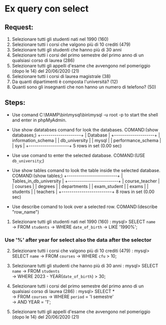# Ex query con select


## Request:

1. Selezionare tutti gli studenti nati nel 1990 (160)
2. Selezionare tutti i corsi che valgono più di 10 crediti (479)
3. Selezionare tutti gli studenti che hanno più di 30 anni
4. Selezionare tutti i corsi del primo semestre del primo anno di un qualsiasi corso di
laurea (286)
5. Selezionare tutti gli appelli d'esame che avvengono nel pomeriggio (dopo le 14) del
20/06/2020 (21)
6. Selezionare tutti i corsi di laurea magistrale (38)
7. Da quanti dipartimenti è composta l'università? (12)
8. Quanti sono gli insegnanti che non hanno un numero di telefono? (50)

## Steps:

- Use comand C:\MAMP\bin\mysql\bin\mysql -u root -p to start the shell and enter in phpMyAdmin.
- Use show datatabses comand for look the databases. COMAND:(show databases;)
+--------------------+
| Database           |
+--------------------+
| information_schema |
| db_university      |
| mysql              |
| performance_schema |
| sys                |
+--------------------+
5 rows in set (0.00 sec)

- Use use comand to enter the selected database. COMAND:(USE `db_university`;)
- Use show tables comand to look the table inside the selected database. COMAND:(show tables;)
+-------------------------+
| Tables_in_db_university |
+-------------------------+
| course_teacher          |
| courses                 |
| degrees                 |
| departments             |
| exam_student            |
| exams                   |
| students                |
| teachers                |
+-------------------------+
8 rows in set (0.00 sec)

- Use describe comand to look over a selected row. COMAND:(describe "row_name")

1. Selezionare tutti gli studenti nati nel 1990 (160) :
mysql> SELECT `name`   
    -> FROM `students`
    -> WHERE `date_of_birth`
    -> LIKE '1990%';
### Use '%' after year for select also the data after the selector

2. Selezionare tutti i corsi che valgono più di 10 crediti (479) :
mysql> SELECT `name`
    -> FROM `courses`
    -> WHERE `cfu` > 10;

3. Selezionare tutti gli studenti che hanno più di 30 anni :
mysql> SELECT `name`
    -> FROM `students`    
    -> WHERE 2023 - YEAR(`date_of_birth`) > 30;
    
4. Selezionare tutti i corsi del primo semestre del primo anno di un qualsiasi corso di laurea (286) :
mysql> SELECT *       
    -> FROM `courses`
    -> WHERE `period` = 'I semestre'  
    -> AND YEAR = '1';

5. Selezionare tutti gli appelli d'esame che avvengono nel pomeriggio (dopo le 14) del 20/06/2020 (21)